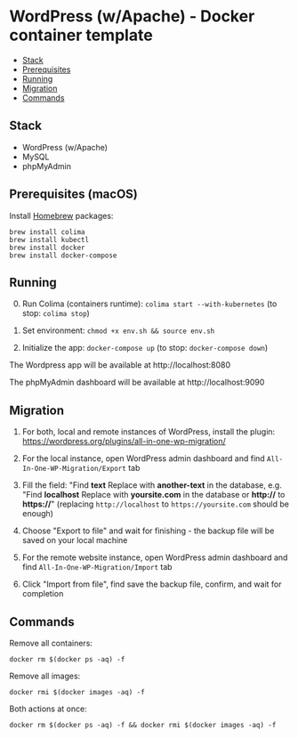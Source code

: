 # WordPress (w/Apache) - Docker container template

- [Stack](#stack)
- [Prerequisites](#prerequisites)
- [Running](#running)
- [Migration](#migration)
- [Commands](#commands)

## Stack

- WordPress (w/Apache)
- MySQL
- phpMyAdmin

## Prerequisites (macOS)

Install [Homebrew](https://brew.sh/) packages:

```
brew install colima
brew install kubectl
brew install docker
brew install docker-compose
```

## Running

0. Run Colima (containers runtime): `colima start --with-kubernetes` (to stop: `colima stop`)

1. Set environment: `chmod +x env.sh && source env.sh`

2. Initialize the app: `docker-compose up` (to stop: `docker-compose down`)

The Wordpress app will be available at http://localhost:8080

The phpMyAdmin dashboard will be available at http://localhost:9090

## Migration

1. For both, local and remote instances of WordPress, install the plugin: https://wordpress.org/plugins/all-in-one-wp-migration/

2. For the local instance, open WordPress admin dashboard and find `All-In-One-WP-Migration/Export` tab

3. Fill the field: "Find **text** Replace with **another-text** in the database, e.g. "Find **localhost** Replace with **yoursite.com** in the database or **http://** to **https://**" (replacing `http://localhost` to `https://yoursite.com` should be enough)

4. Choose "Export to file" and wait for finishing - the backup file will be saved on your local machine

5. For the remote website instance, open WordPress admin dashboard and find `All-In-One-WP-Migration/Import` tab

6. Click "Import from file", find save the backup file, confirm, and wait for completion

## Commands

Remove all containers:

`docker rm $(docker ps -aq) -f`

Remove all images:

`docker rmi $(docker images -aq) -f`

Both actions at once:

`docker rm $(docker ps -aq) -f && docker rmi $(docker images -aq) -f`
